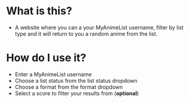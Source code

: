 # What is this?
* A website where you can a your MyAnimeList username, filter by list type and it will return to you a random anime from the list.

# How do I use it?
* Enter a MyAnimeList username
* Choose a list status from the list status dropdown
* Choose a format from the format dropdown
* Select a score to filter your results from (**optional**)


